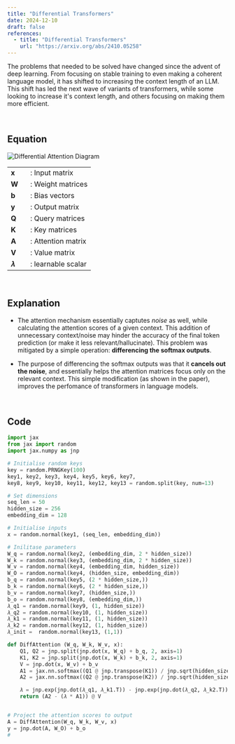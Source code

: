 ```yaml
---
title: "Differential Transformers"
date: 2024-12-10
draft: false
references:
  - title: "Differential Transformers"
    url: "https://arxiv.org/abs/2410.05258"  
---
```


The problems that needed to be solved have changed since the advent of deep learning. From focusing on stable training to even making a coherent language model, it has shifted to increasing the context length of an LLM. This shift has led the next wave of variants of transformers, while some looking to increase it's context length, and others focusing on making them more efficient.

<br>

## Equation

![Differential Attention Diagram](/images/diff.png)

<table style="border-collapse: collapse;">
  <tr>
    <td style="padding-right: 20px; vertical-align: middle;"><strong>x</strong></td>
    <td style="vertical-align: middle;">: Input matrix</td>
  </tr>
  <tr>
    <td style="padding-right: 20px; vertical-align: middle;"><strong>W</strong><i></i></td>
    <td style="vertical-align: middle;">: Weight matrices</td>
  </tr>
  <tr>
    <td style="padding-right: 20px; vertical-align: middle;"><strong>b</strong></td>
    <td style="vertical-align: middle;">: Bias vectors</td>
  </tr>
  <tr>
    <td style="padding-right: 20px; vertical-align: middle;"><strong>y</strong></td>
    <td style="vertical-align: middle;">: Output matrix</td>
  </tr>
  <tr>
    <td style="padding-right: 20px; vertical-align: middle;"><strong>Q</strong><i></i></td>
    <td style="vertical-align: middle;">: Query matrices</td>
  </tr>
  <tr>
    <td style="padding-right: 20px; vertical-align: middle;"><strong>K</strong><i></i></td>
    <td style="vertical-align: middle;">: Key matrices</td>
  </tr>
  <tr>
    <td style="padding-right: 20px; vertical-align: middle;"><strong>A</strong><i></i></td>
    <td style="vertical-align: middle;">: Attention matrix</td>
  </tr>
  <tr>
    <td style="padding-right: 20px; vertical-align: middle;"><strong>V</strong><i></i></td>
    <td style="vertical-align: middle;">: Value matrix</td>
  </tr>
  <tr>
    <td style="padding-right: 20px; vertical-align: middle;"><strong>𝜆</strong><i></i></td>
    <td style="vertical-align: middle;">: learnable scalar</td>
  </tr>
</table>

<br>

## Explanation

- The attention mechanism essentially captutes *noise* as well, while calculating the attention scores of a given context. This addition of unnecessary context/noise may hinder the accuracy of the final token prediction (or make it less relevant/hallucinate). This problem was mitigated by a simple operation: **differencing the softmax outputs**.

- The purpose of differencing the softmax outputs was that it **cancels out the noise**, and essentially helps the attention matrices focus only on the relevant context. This simple modification (as shown in the paper), improves the perfomance of transformers in language models.

<br>

## Code

```python
import jax
from jax import random
import jax.numpy as jnp

# Initialise random keys
key = random.PRNGKey(100)
key1, key2, key3, key4, key5, key6, key7, 
key8, key9, key10, key11, key12, key13 = random.split(key, num=13)

# Set dimensions
seq_len = 50
hidden_size = 256
embedding_dim = 128

# Initialise inputs
x = random.normal(key1, (seq_len, embedding_dim))

# Inilitase parameters
W_q = random.normal(key2, (embedding_dim, 2 * hidden_size))
W_k = random.normal(key3, (embedding_dim, 2 * hidden_size))
W_v = random.normal(key4, (embedding_dim, hidden_size))
W_O = random.normal(key4, (hidden_size, embedding_dim))
b_q = random.normal(key5, (2 * hidden_size,))
b_k = random.normal(key6, (2 * hidden_size,))
b_v = random.normal(key7, (hidden_size,))
b_o = random.normal(key8, (embedding_dim,))
𝜆_q1 = random.normal(key9, (1, hidden_size))
𝜆_q2 = random.normal(key10, (1, hidden_size))
𝜆_k1 = random.normal(key11, (1, hidden_size))
𝜆_k2 = random.normal(key12, (1, hidden_size))
𝜆_init =  random.normal(key13, (1,1)) 

def DiffAttention (W_q, W_k, W_v, x):
    Q1, Q2 = jnp.split(jnp.dot(x, W_q) + b_q, 2, axis=1)
    K1, K2 = jnp.split(jnp.dot(x, W_k) + b_k, 2, axis=1)
    V = jnp.dot(x, W_v) + b_v
    A1 = jax.nn.softmax((Q1 @ jnp.transpose(K1)) / jnp.sqrt(hidden_size), axis=-1)
    A2 = jax.nn.softmax((Q2 @ jnp.transpose(K2)) / jnp.sqrt(hidden_size), axis=-1)

    𝜆 = jnp.exp(jnp.dot(𝜆_q1, 𝜆_k1.T)) - jnp.exp(jnp.dot(𝜆_q2, 𝜆_k2.T)) + 𝜆_init
    return (A2 - (𝜆 * A1)) @ V


# Project the attention scores to output
A = DiffAttention(W_q, W_k, W_v, x)
y = jnp.dot(A, W_O) + b_o
#
```